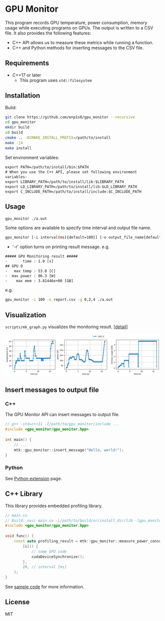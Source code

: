 # GPU Monitor

This program records GPU temperature, power consumption, memory usage while executing programs on GPUs.
The output is written to a CSV file.
It also provides the following features:
- C++ API allows us to measure these metrics while running a function.
- C++ and Python methods for inserting messages to the CSV file.

## Requirements
- C++17 or later
  - This program uses `std::filesystem`

## Installation

Build:
```bash
git clone https://github.com/enp1s0/gpu_monitor --recursive
cd gpu_monitor
mkdir build
cd build
cmake .. -DCMAKE_INSTALL_PREFIX=/path/to/install
make -j4
make install
```

Set environment variables:
```
export PATH=/path/to/install/bin:$PATH
# When you use the C++ API, please set following environment variables:
export LIBRARY_PATH=/path/to/install/lib:$LIBRARY_PATH
export LD_LIBRARY_PATH=/path/to/install/lib:$LD_LIBRARY_PATH
export C_INCLUDE_PATH=/path/to/install/include:$C_INCLUDE_PATH
```

## Usage
```bash
gpu_monitor ./a.out
```

Some options are available to specify time interval and output file name.
```bash
gpu_monitor [-i interval(ms){default=100}] [-o output_file_name{default=gpu.csv}] [-g gpu_id{default=ALL}] [-r] target_command
```
- '-r' option turns on printing result message.
e.g.
```
##### GPU Monitoring result #####
-       time : 1.0 [s]
## GPU 0
-   max temp : 53.0 [C]
-  max power : 86.3 [W]
-    max mem : 3.81446e+00 [GB]
```

e.g.
```bash
gpu_monitor -i 100 -o report.csv -g 0,2,4 ./a.out
```

## Visualization

`scripts/mk_graph.py` visualizes the monitoring result. [[detail]](./scripts/)

![sample](./docs/gpu.png)

## Insert messages to output file

### C++
The GPU Monitor API can insert messages to output file.

```cpp
// g++ -std=c++11 -I/path/to/gpu_monitor/include ...
#include <gpu_monitor/gpu_monitor.hpp>

int main() {
    // ...
    mtk::gpu_monitor::insert_message("Hello, world!");
}
```

### Python

See [Python extension](./python_extension) page.

## C++ Library
This library provides embedded profiling library.
```cpp
// main.cu
// Build: nvcc main.cu -L/path/to/build/or/install_dir/lib -lgpu_monitor -lnvidia-ml ...
#include <gpu_monitor/gpu_monitor.hpp>

void func() {
    const auto profiling_result = mtk::gpu_monitor::measure_power_consumption(
        [&]() {
            // some GPU code
            cudaDeviceSynchronize();
        },
        20, // interval [ms]
    );
}
```

See [sample code](./test/api.cu) for more information.

## License

MIT

